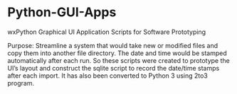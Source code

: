 # Python-GUI-Apps
wxPython Graphical UI Application Scripts for Software Prototyping

Purpose: Streamline a system that would take new or modified files and copy them into another file directory. The date and time would be stamped automatically after each run. So these scripts were created to prototype the UI’s layout and construct the sqlite script to record the date/time stamps after each import. It has also been converted to Python 3 using 2to3 program.